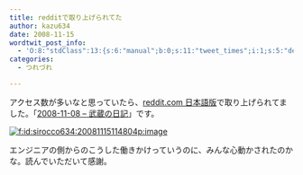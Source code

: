 ```yaml
---
title: redditで取り上げられてた
author: kazu634
date: 2008-11-15
wordtwit_post_info:
  - 'O:8:"stdClass":13:{s:6:"manual";b:0;s:11:"tweet_times";i:1;s:5:"delay";i:0;s:7:"enabled";i:1;s:10:"separation";s:2:"60";s:7:"version";s:3:"3.7";s:14:"tweet_template";b:0;s:6:"status";i:2;s:6:"result";a:0:{}s:13:"tweet_counter";i:2;s:13:"tweet_log_ids";a:1:{i:0;i:4373;}s:9:"hash_tags";a:0:{}s:8:"accounts";a:1:{i:0;s:7:"kazu634";}}'
categories:
  - つれづれ

---
```

<div class="section">
<p>
    アクセス数が多いなと思っていたら、<a href="http://www.reddit.com/r/ja/" onclick="__gaTracker('send', 'event', 'outbound-article', 'http://www.reddit.com/r/ja/', 'reddit.com 日本語版');" target="_blank">reddit.com 日本語版</a>で取り上げられてました。「<a href="http://d.hatena.ne.jp/sirocco634/20081108#1226155381" onclick="__gaTracker('send', 'event', 'outbound-article', 'http://d.hatena.ne.jp/sirocco634/20081108#1226155381', '2008-11-08 &#8211; 武蔵の日記');" target="_blank">2008-11-08 &#8211; 武蔵の日記</a>」です。
</p>
  
<p>
<center>
</center>
</p>
  
<p>
<a href="http://f.hatena.ne.jp/sirocco634/20081115114804" onclick="__gaTracker('send', 'event', 'outbound-article', 'http://f.hatena.ne.jp/sirocco634/20081115114804', '');" class="hatena-fotolife" target="_blank"><img src="http://cdn-ak.f.st-hatena.com/images/fotolife/s/sirocco634/20081115/20081115114804.png" alt="f:id:sirocco634:20081115114804p:image" title="f:id:sirocco634:20081115114804p:image" class="hatena-fotolife" /></a>
</p></p> 
  
<p>
    エンジニアの側からのこうした働きかけっていうのに、みんな心動かされたのかな。読んでいただいて感謝。
</p>
</div>
